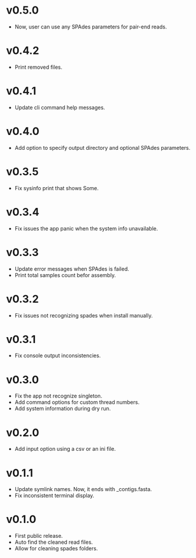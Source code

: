 # v0.5.0
- Now, user can use any SPAdes parameters for pair-end reads.

# v0.4.2
- Print removed files.

# v0.4.1
- Update cli command help messages.

# v0.4.0
- Add option to specify output directory and optional SPAdes parameters.

# v0.3.5
- Fix sysinfo print that shows Some.

# v0.3.4
- Fix issues the app panic when the system info unavailable.

# v0.3.3
- Update error messages when SPAdes is failed. 
- Print total samples count befor assembly.

# v0.3.2
- Fix issues not recognizing spades when install manually.

# v0.3.1
- Fix console output inconsistencies.

# v0.3.0
- Fix the app not recognize singleton.
- Add command options for custom thread numbers.
- Add system information during dry run.

# v0.2.0
- Add input option using a csv or an ini file.

# v0.1.1
- Update symlink names. Now, it ends with _contigs.fasta.
- Fix inconsistent terminal display.

# v0.1.0
- First public release.
- Auto find the cleaned read files.
- Allow for cleaning spades folders.